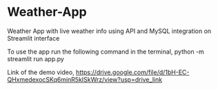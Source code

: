 # Weather-App
Weather App with live weather info using API and MySQL integration on Streamlit interface

To use the app run the following command in the terminal,
python -m streamlit run app.py

Link of the demo video, https://drive.google.com/file/d/1bH-EC-QHxmedexocSKq6minR5kISkWrz/view?usp=drive_link

